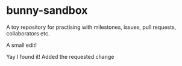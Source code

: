 # bunny-sandbox
A toy repository for practising with milestones, issues, pull requests, collaborators etc.

A small edit!

Yay I found it!
Added the requested change
